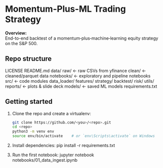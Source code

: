 # Momentum-Plus-ML Trading Strategy

**Overview:**  
End-to-end backtest of a momentum‐plus‐machine‐learning equity strategy on the S&P 500.

## Repo structure

LICENSE README.md data/ raw/ ← raw CSVs from yfinance clean/ ← cleaned/parquet data notebooks/ ← exploratory and pipeline notebooks src/ ← code modules data_loader/ features/ strategy/ backtest/ risk/ utils/ reports/ ← plots & slide deck models/ ← saved ML models requirements.txt


## Getting started

1. Clone the repo and create a virtualenv:
   ```bash
   git clone https://github.com/<you>/<repo>.git
   cd <repo>
   python3 -m venv env
   source env/bin/activate    # or `env\Scripts\activate` on Windows

2. Install dependencies:
   pip install -r requirements.txt

3. Run the first notebook:
   jupyter notebook notebooks/01_data_ingest.ipynb


